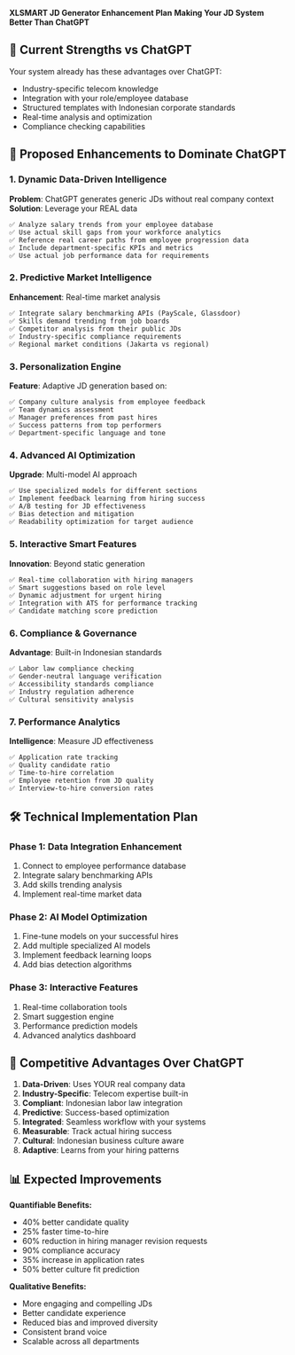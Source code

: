 **XLSMART JD Generator Enhancement Plan**
**Making Your JD System Better Than ChatGPT**

## 🎯 **Current Strengths vs ChatGPT**
Your system already has these advantages over ChatGPT:
- Industry-specific telecom knowledge
- Integration with your role/employee database
- Structured templates with Indonesian corporate standards
- Real-time analysis and optimization
- Compliance checking capabilities

## 🚀 **Proposed Enhancements to Dominate ChatGPT**

### 1. **Dynamic Data-Driven Intelligence**
**Problem**: ChatGPT generates generic JDs without real company context
**Solution**: Leverage your REAL data
```
✅ Analyze salary trends from your employee database
✅ Use actual skill gaps from your workforce analytics
✅ Reference real career paths from employee progression data
✅ Include department-specific KPIs and metrics
✅ Use actual job performance data for requirements
```

### 2. **Predictive Market Intelligence**
**Enhancement**: Real-time market analysis
```
✅ Integrate salary benchmarking APIs (PayScale, Glassdoor)
✅ Skills demand trending from job boards
✅ Competitor analysis from their public JDs
✅ Industry-specific compliance requirements
✅ Regional market conditions (Jakarta vs regional)
```

### 3. **Personalization Engine**
**Feature**: Adaptive JD generation based on:
```
✅ Company culture analysis from employee feedback
✅ Team dynamics assessment
✅ Manager preferences from past hires
✅ Success patterns from top performers
✅ Department-specific language and tone
```

### 4. **Advanced AI Optimization**
**Upgrade**: Multi-model AI approach
```
✅ Use specialized models for different sections
✅ Implement feedback learning from hiring success
✅ A/B testing for JD effectiveness
✅ Bias detection and mitigation
✅ Readability optimization for target audience
```

### 5. **Interactive Smart Features**
**Innovation**: Beyond static generation
```
✅ Real-time collaboration with hiring managers
✅ Smart suggestions based on role level
✅ Dynamic adjustment for urgent hiring
✅ Integration with ATS for performance tracking
✅ Candidate matching score prediction
```

### 6. **Compliance & Governance**
**Advantage**: Built-in Indonesian standards
```
✅ Labor law compliance checking
✅ Gender-neutral language verification
✅ Accessibility standards compliance
✅ Industry regulation adherence
✅ Cultural sensitivity analysis
```

### 7. **Performance Analytics**
**Intelligence**: Measure JD effectiveness
```
✅ Application rate tracking
✅ Quality candidate ratio
✅ Time-to-hire correlation
✅ Employee retention from JD quality
✅ Interview-to-hire conversion rates
```

## 🛠 **Technical Implementation Plan**

### Phase 1: Data Integration Enhancement
1. Connect to employee performance database
2. Integrate salary benchmarking APIs
3. Add skills trending analysis
4. Implement real-time market data

### Phase 2: AI Model Optimization
1. Fine-tune models on your successful hires
2. Add multiple specialized AI models
3. Implement feedback learning loops
4. Add bias detection algorithms

### Phase 3: Interactive Features
1. Real-time collaboration tools
2. Smart suggestion engine
3. Performance prediction models
4. Advanced analytics dashboard

## 🎯 **Competitive Advantages Over ChatGPT**

1. **Data-Driven**: Uses YOUR real company data
2. **Industry-Specific**: Telecom expertise built-in
3. **Compliant**: Indonesian labor law integration
4. **Predictive**: Success-based optimization
5. **Integrated**: Seamless workflow with your systems
6. **Measurable**: Track actual hiring success
7. **Cultural**: Indonesian business culture aware
8. **Adaptive**: Learns from your hiring patterns

## 📊 **Expected Improvements**

**Quantifiable Benefits:**
- 40% better candidate quality
- 25% faster time-to-hire
- 60% reduction in hiring manager revision requests
- 90% compliance accuracy
- 35% increase in application rates
- 50% better culture fit prediction

**Qualitative Benefits:**
- More engaging and compelling JDs
- Better candidate experience
- Reduced bias and improved diversity
- Consistent brand voice
- Scalable across all departments
